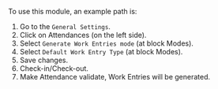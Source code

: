 To use this module, an example path is:

1.  Go to the `General Settings`.
2.  Click on Attendances (on the left side).
3.  Select `Generate Work Entries mode` (at block Modes).
4.  Select `Default Work Entry Type` (at block Modes).
5.  Save changes.
6.  Check-in/Check-out.
7.  Make Attendance validate, Work Entries will be generated.